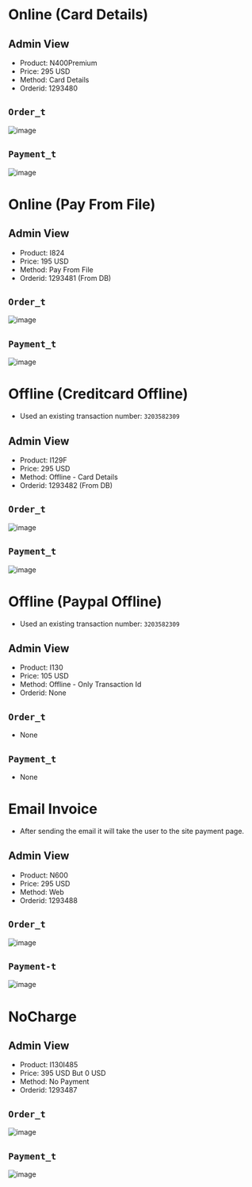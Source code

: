 # Online (Card Details)
## Admin View
* Product: N400Premium
* Price: 295 USD
* Method: Card Details
* Orderid: 1293480

## `Order_t`
![image](https://github.com/user-attachments/assets/2a237f35-d78b-4613-8206-a4b3292faccf)

## `Payment_t`
![image](https://github.com/user-attachments/assets/156ed7a7-9abb-41b7-a884-f47b302134ab)

# Online (Pay From File)
## Admin View
* Product: I824
* Price: 195 USD
* Method: Pay From File
* Orderid: 1293481 (From DB)

## `Order_t`
![image](https://github.com/user-attachments/assets/90833944-d659-4b15-a49a-69a9d57b900f)

## `Payment_t`
![image](https://github.com/user-attachments/assets/06c50514-551c-4cd1-b521-6819b3453bb0)

# Offline (Creditcard Offline)
* Used an existing transaction number: `3203582309`

## Admin View
* Product: I129F
* Price: 295 USD
* Method: Offline - Card Details
* Orderid: 1293482 (From DB)

## `Order_t`
![image](https://github.com/user-attachments/assets/57ae8290-2b5c-4037-a3a4-2f9ee09cb0fb)

## `Payment_t`
![image](https://github.com/user-attachments/assets/b76ad558-b813-4753-9d1d-03c4810f14b1)

# Offline (Paypal Offline)
* Used an existing transaction number: `3203582309`

## Admin View
* Product: I130
* Price: 105 USD
* Method: Offline - Only Transaction Id
* Orderid: None

## `Order_t`
* None

## `Payment_t`
* None

# Email Invoice
* After sending the email it will take the user to the site payment page.

## Admin View
* Product: N600
* Price: 295 USD
* Method: Web
* Orderid: 1293488

## `Order_t`
![image](https://github.com/user-attachments/assets/9323fffb-dbcc-4acd-b115-ade158b927bf)

## `Payment-t`
![image](https://github.com/user-attachments/assets/bebdd0ed-4be4-4b42-93b7-b0bed0bd7bb9)

# NoCharge

## Admin View
* Product: I130I485 
* Price: 395 USD But 0 USD
* Method: No Payment
* Orderid: 1293487

## `Order_t`
![image](https://github.com/user-attachments/assets/26e73b42-1580-49d6-8e65-38ac53c5ef93)

## `Payment_t`
![image](https://github.com/user-attachments/assets/755206f1-ffe1-4a52-8fd9-e0b7a5c3bb8b)
